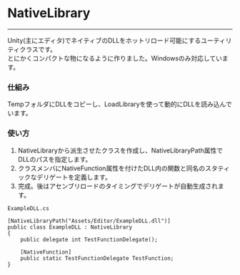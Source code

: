 # NativeLibrary

--------------------------------------

Unity(主にエディタ)でネイティブのDLLをホットリロード可能にするユーティリティクラスです。  
とにかくコンパクトな物になるように作りました。Windowsのみ対応しています。

### 仕組み
TempフォルダにDLLをコピーし、LoadLibraryを使って動的にDLLを読み込んでいます。

### 使い方
1. NativeLibraryから派生させたクラスを作成し、NativeLibraryPath属性でDLLのパスを指定します。
2. クラスメンバにNativeFunction属性を付けたDLL内の関数と同名のスタティックなデリゲートを定義します。
3. 完成。後はアセンブリロードのタイミングでデリゲートが自動生成されます。

```
ExampleDLL.cs

[NativeLibraryPath("Assets/Editor/ExampleDLL.dll")]
public class ExampleDLL : NativeLibrary
{
    public delegate int TestFunctionDelegate();

    [NativeFunction]
    public static TestFunctionDelegate TestFunction;
}
```

